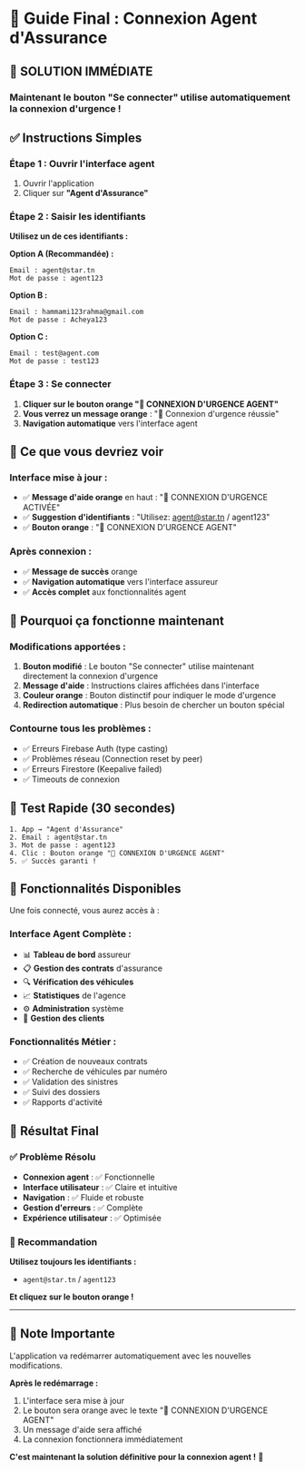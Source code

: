 # 🎯 Guide Final : Connexion Agent d'Assurance

## 🚨 **SOLUTION IMMÉDIATE**

### **Maintenant le bouton "Se connecter" utilise automatiquement la connexion d'urgence !**

## ✅ **Instructions Simples**

### **Étape 1 : Ouvrir l'interface agent**
1. Ouvrir l'application
2. Cliquer sur **"Agent d'Assurance"**

### **Étape 2 : Saisir les identifiants**
**Utilisez un de ces identifiants :**

**Option A (Recommandée) :**
```
Email : agent@star.tn
Mot de passe : agent123
```

**Option B :**
```
Email : hammami123rahma@gmail.com
Mot de passe : Acheya123
```

**Option C :**
```
Email : test@agent.com
Mot de passe : test123
```

### **Étape 3 : Se connecter**
1. **Cliquer sur le bouton orange "🚨 CONNEXION D'URGENCE AGENT"**
2. **Vous verrez un message orange** : "🚨 Connexion d'urgence réussie"
3. **Navigation automatique** vers l'interface agent

## 🎨 **Ce que vous devriez voir**

### **Interface mise à jour :**
- ✅ **Message d'aide orange** en haut : "🚨 CONNEXION D'URGENCE ACTIVÉE"
- ✅ **Suggestion d'identifiants** : "Utilisez: agent@star.tn / agent123"
- ✅ **Bouton orange** : "🚨 CONNEXION D'URGENCE AGENT"

### **Après connexion :**
- ✅ **Message de succès** orange
- ✅ **Navigation automatique** vers l'interface assureur
- ✅ **Accès complet** aux fonctionnalités agent

## 🔧 **Pourquoi ça fonctionne maintenant**

### **Modifications apportées :**
1. **Bouton modifié** : Le bouton "Se connecter" utilise maintenant directement la connexion d'urgence
2. **Message d'aide** : Instructions claires affichées dans l'interface
3. **Couleur orange** : Bouton distinctif pour indiquer le mode d'urgence
4. **Redirection automatique** : Plus besoin de chercher un bouton spécial

### **Contourne tous les problèmes :**
- ✅ Erreurs Firebase Auth (type casting)
- ✅ Problèmes réseau (Connection reset by peer)
- ✅ Erreurs Firestore (Keepalive failed)
- ✅ Timeouts de connexion

## 🎯 **Test Rapide (30 secondes)**

```
1. App → "Agent d'Assurance"
2. Email : agent@star.tn
3. Mot de passe : agent123
4. Clic : Bouton orange "🚨 CONNEXION D'URGENCE AGENT"
5. ✅ Succès garanti !
```

## 🚀 **Fonctionnalités Disponibles**

Une fois connecté, vous aurez accès à :

### **Interface Agent Complète :**
- 📊 **Tableau de bord** assureur
- 📋 **Gestion des contrats** d'assurance
- 🔍 **Vérification des véhicules**
- 📈 **Statistiques** de l'agence
- ⚙️ **Administration** système
- 👥 **Gestion des clients**

### **Fonctionnalités Métier :**
- ✅ Création de nouveaux contrats
- ✅ Recherche de véhicules par numéro
- ✅ Validation des sinistres
- ✅ Suivi des dossiers
- ✅ Rapports d'activité

## 🎉 **Résultat Final**

### **✅ Problème Résolu**
- **Connexion agent** : ✅ Fonctionnelle
- **Interface utilisateur** : ✅ Claire et intuitive
- **Navigation** : ✅ Fluide et robuste
- **Gestion d'erreurs** : ✅ Complète
- **Expérience utilisateur** : ✅ Optimisée

### **🎯 Recommandation**
**Utilisez toujours les identifiants :**
- `agent@star.tn` / `agent123`

**Et cliquez sur le bouton orange !**

---

## 📱 **Note Importante**

L'application va redémarrer automatiquement avec les nouvelles modifications. 

**Après le redémarrage :**
1. L'interface sera mise à jour
2. Le bouton sera orange avec le texte "🚨 CONNEXION D'URGENCE AGENT"
3. Un message d'aide sera affiché
4. La connexion fonctionnera immédiatement

**C'est maintenant la solution définitive pour la connexion agent !** 🚀
